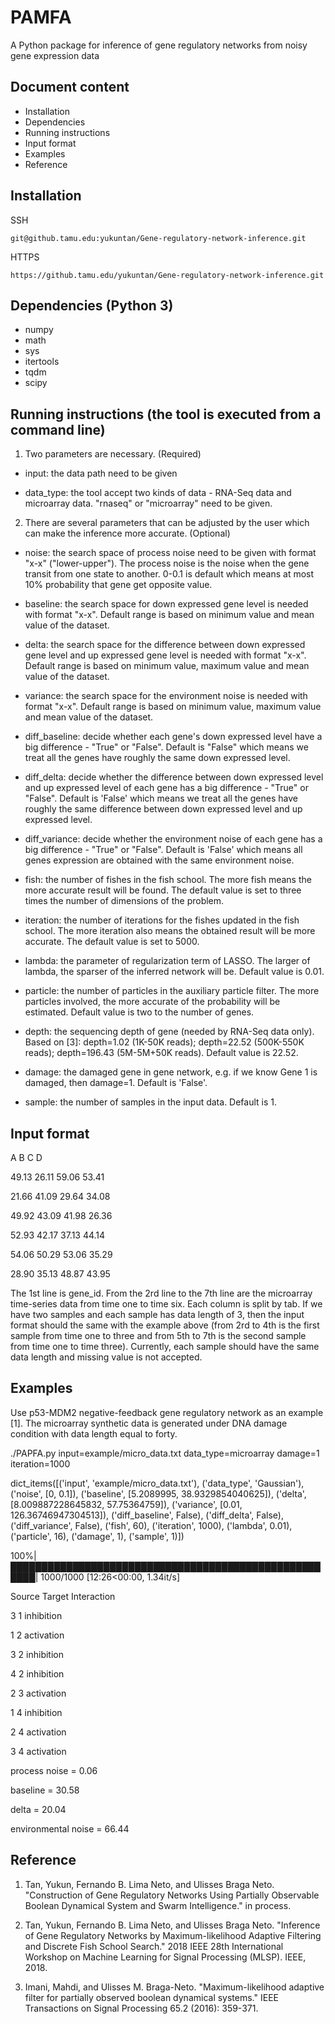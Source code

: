 PAMFA
======

A Python package for inference of gene regulatory networks from noisy gene expression data

Document content
----

* Installation
* Dependencies
* Running instructions
* Input format
* Examples
* Reference

Installation
----

SSH

`git@github.tamu.edu:yukuntan/Gene-regulatory-network-inference.git`

HTTPS

`https://github.tamu.edu/yukuntan/Gene-regulatory-network-inference.git`

Dependencies (Python 3)
----

- numpy
- math
- sys
- itertools
- tqdm
- scipy

Running instructions (the tool is executed from a command line)
----

1. Two parameters are necessary. (Required)

- input: the data path need to be given

- data_type: the tool accept two kinds of data - RNA-Seq data and microarray data. "rnaseq" or "microarray" need to be given.


2. There are several parameters that can be adjusted by the user which can make the inference more accurate. (Optional)

- noise: the search space of process noise need to be given with format "x-x" ("lower-upper"). The process noise is the noise when the gene transit from one state to another. 0-0.1 is default which means at most 10% probability that gene get opposite value.

- baseline: the search space for down expressed gene level is needed with format "x-x". Default range is based on minimum value and mean value of the dataset.

- delta: the search space for the difference between down expressed gene level and up expressed gene level is needed with format "x-x". Default range is based on minimum value, maximum value and mean value of the dataset.

- variance: the search space for the environment noise is needed with format "x-x". Default range is based on minimum value, maximum value and mean value of the dataset.

- diff_baseline: decide whether each gene's down expressed level have a big difference - "True" or "False". Default is "False" which means we treat all the genes have roughly the same down expressed level.

- diff_delta: decide whether the difference between down expressed level and up expressed level of each gene has a big difference - "True" or "False". Default is 'False' which means we treat all the genes have roughly the same difference between down expressed level and up expressed level.

- diff_variance: decide whether the environment noise of each gene has a big difference - "True" or "False". Default is 'False' which means all genes expression are obtained with the same environment noise.

- fish: the number of fishes in the fish school. The more fish means the more accurate result will be found. The default value is set to three times the number of dimensions of the problem.

- iteration: the number of iterations for the fishes updated in the fish school. The more iteration also means the obtained result will be more accurate. The default value is set to 5000.

- lambda: the parameter of regularization term of LASSO. The larger of lambda, the sparser of the inferred network will be. Default value is 0.01.

- particle: the number of particles in the auxiliary particle filter. The more particles involved, the more accurate of the probability will be estimated. Default value is two to the number of genes.

- depth: the sequencing depth of gene (needed by RNA-Seq data only). Based on [3]: depth=1.02 (1K-50K reads); depth=22.52 (500K-550K reads); depth=196.43 (5M-5M+50K reads). Default value is 22.52.

- damage: the damaged gene in gene network, e.g. if we know Gene 1 is damaged, then damage=1. Default is 'False'.

- sample: the number of samples in the input data. Default is 1.

Input format
----

A	B	C	D 

49.13	26.11	59.06	53.41

21.66	41.09	29.64	34.08

49.92	43.09	41.98	26.36

52.93	42.17	37.13	44.14

54.06	50.29	53.06	35.29

28.90	35.13	48.87	43.95

The 1st line is gene_id. From the 2rd line to the 7th line are the microarray time-series data from time one to time six. Each column is split by tab. If we have two samples and each sample has data length of 3, then the input format should the same with the example above (from 2rd to 4th is the first sample from time one to three and from 5th to 7th is the second sample from time one to time three). Currently, each sample should have the same data length and missing value is not accepted.

Examples
----
Use p53-MDM2 negative-feedback gene regulatory network as an example [1]. The microarray synthetic data is generated under DNA damage condition with data length equal to forty.

./PAPFA.py input=example/micro_data.txt data_type=microarray damage=1 iteration=1000

dict_items([('input', 'example/micro_data.txt'), ('data_type', 'Gaussian'), ('noise', [0, 0.1]), ('baseline', [5.2089995, 38.9329854040625]), ('delta', [8.009887228645832, 57.75364759]), ('variance', [0.01, 126.36746947304513]), ('diff_baseline', False), ('diff_delta', False), ('diff_variance', False), ('fish', 60), ('iteration', 1000), ('lambda', 0.01), ('particle', 16), ('damage', 1), ('sample', 1)])

100%|██████████████████████████████████████████████████████| 1000/1000 [12:26<00:00,  1.34it/s]

Source	Target	Interaction

3	1	inhibition

1	2	activation

3	2	inhibition

4	2	inhibition

2	3	activation

1	4	inhibition

2	4	activation

3	4	activation

process noise = 0.06

baseline = 30.58

delta = 20.04

environmental noise = 66.44


Reference
----

1. Tan, Yukun, Fernando B. Lima Neto, and Ulisses Braga Neto. "Construction of Gene Regulatory Networks Using Partially Observable Boolean Dynamical System and Swarm Intelligence." in process. 

2. Tan, Yukun, Fernando B. Lima Neto, and Ulisses Braga Neto. "Inference of Gene Regulatory Networks by Maximum-likelihood Adaptive Filtering and Discrete Fish School Search." 2018 IEEE 28th International Workshop on Machine Learning for Signal Processing (MLSP). IEEE, 2018.

3. Imani, Mahdi, and Ulisses M. Braga-Neto. "Maximum-likelihood adaptive filter for partially observed boolean dynamical systems." IEEE Transactions on Signal Processing 65.2 (2016): 359-371.

